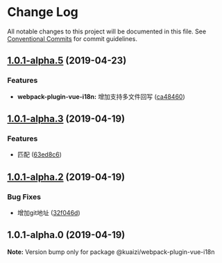 # Change Log

All notable changes to this project will be documented in this file.
See [Conventional Commits](https://conventionalcommits.org) for commit guidelines.

## [1.0.1-alpha.5](https://github.com/Kuaizi-co/i18n/compare/v1.0.1-alpha.3...v1.0.1-alpha.5) (2019-04-23)


### Features

* **webpack-plugin-vue-i18n:** 增加支持多文件回写 ([ca48460](https://github.com/Kuaizi-co/i18n/commit/ca48460))






## [1.0.1-alpha.3](https://github.com/Kuaizi-co/i18n/compare/v1.0.1-alpha.2...v1.0.1-alpha.3) (2019-04-19)


### Features

* 匹配 ([63ed8c6](https://github.com/Kuaizi-co/i18n/commit/63ed8c6))






## [1.0.1-alpha.2](https://github.com/Kuaizi-co/i18n/compare/v1.0.1-alpha.1...v1.0.1-alpha.2) (2019-04-19)


### Bug Fixes

* 增加git地址 ([32f046d](https://github.com/Kuaizi-co/i18n/commit/32f046d))





## 1.0.1-alpha.0 (2019-04-19)

**Note:** Version bump only for package @kuaizi/webpack-plugin-vue-i18n
